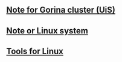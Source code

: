 ## [Note for Gorina cluster (UiS)](./UiS_cluster/gorina.md)







## [Note or Linux system](./NoteForLinux/README.md)







## [Tools for Linux](./ToolsForLinux/README.md)


